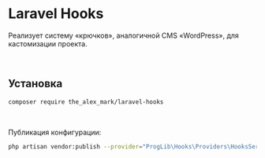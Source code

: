 # Laravel Hooks

Реализует систему «крючков», аналогичной CMS «WordPress», для кастомизации проекта.

<br>

## Установка

```bash
composer require the_alex_mark/laravel-hooks
```

<br>

Публикация конфигурации:
```bash
php artisan vendor:publish --provider="ProgLib\Hooks\Providers\HooksServiceProvider"
```
